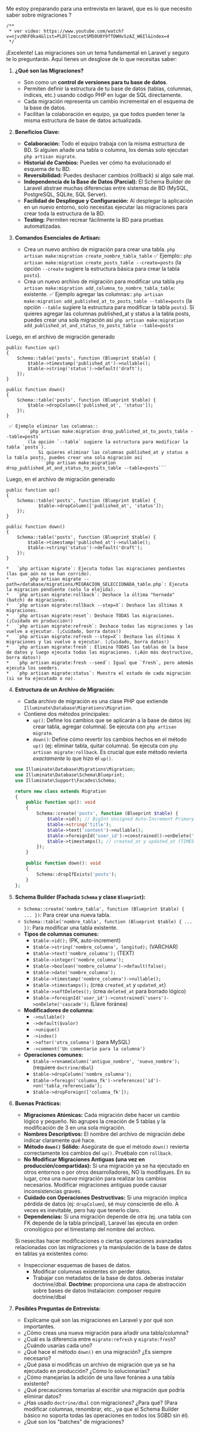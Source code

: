 Me estoy preparando para una entrevista en laravel, que es lo que necesito saber sobre migraciones ?

    /**
     * ver video: https://www.youtube.com/watch?v=njvzNhF0ka4&list=PLDllzmccetSM50U0Y9fTOWHvSzAZ_W6Il&index=4
     */

¡Excelente! Las migraciones son un tema fundamental en Laravel y seguro te lo preguntarán. Aquí tienes un desglose de lo que necesitas saber:

1.  **¿Qué son las Migraciones?**
    *   Son como un **control de versiones para tu base de datos**.
    *   Permiten definir la estructura de tu base de datos (tablas, columnas, índices, etc.) usando código PHP en lugar de SQL directamente.
    *   Cada migración representa un cambio incremental en el esquema de la base de datos.
    *   Facilitan la colaboración en equipo, ya que todos pueden tener la misma estructura de base de datos actualizada.

2.  **Beneficios Clave:**
    *   **Colaboración:** 
    		Todo el equipo trabaja con la misma estructura de BD. Si alguien añade una tabla o columna, los demás solo ejecutan 
    		`php artisan migrate`.
    *   **Historial de Cambios:** 
    		Puedes ver cómo ha evolucionado el esquema de tu BD.
    *   **Reversibilidad:** 
    		Puedes deshacer cambios (rollback) si algo sale mal.
    *   **Independencia de la Base de Datos (Parcial):** 
    		El Schema Builder de Laravel abstrae muchas diferencias entre sistemas de BD (MySQL, PostgreSQL, SQLite, SQL Server).
    *   **Facilidad de Despliegue y Configuración:** 
    		Al desplegar la aplicación en un nuevo entorno, solo necesitas ejecutar las migraciones para crear toda la estructura de la BD.
    *   **Testing:** 
    		Permiten recrear fácilmente la BD para pruebas automatizadas.

3.  **Comandos Esenciales de Artisan:**
    *   Crea un nuevo archivo de migración para crear una tabla.
    		`php artisan make:migration create_nombre_tabla_table`
    ✅ Ejemplo:: 
    		`php artisan make:migration create_posts_table --create=posts` 
    		(la opción `--create` sugiere la estructura básica para crear la tabla `posts`).
    *    Crea un nuevo archivo de migración para modificar una tabla
    		`php artisan make:migration add_columna_to_nombre_tabla_table`: existente.
    ✅ Ejemplo agregar las columnas::
    		`php artisan make:migration add_published_at_to_posts_table --table=posts` 
    		(la opción `--table` sugiere la estructura para modificar la tabla `posts`).
				Si quieres agregar las columnas published_at y status a la tabla posts, puedes crear una sola migración así
				```php artisan make:migration add_published_at_and_status_to_posts_table --table=posts```

Luego, en el archivo de migración generado
```
public function up()
{
    Schema::table('posts', function (Blueprint $table) {
        $table->timestamp('published_at')->nullable();
        $table->string('status')->default('draft');
    });
}

public function down()
{
    Schema::table('posts', function (Blueprint $table) {
        $table->dropColumn(['published_at', 'status']);
    });
}
```
     ✅ Ejemplo eliminar las columnas::
    		`php artisan make:migration drop_published_at_to_posts_table --table=posts` 
    		(la opción `--table` sugiere la estructura para modificar la tabla `posts`).
				Si quieres eliminar las columnas published_at y status a la tabla posts, puedes crear una sola migración así
				```php artisan make:migration drop_published_at_and_status_to_posts_table --table=posts```

Luego, en el archivo de migración generado
```
public function up()
{
    Schema::table('posts', function (Blueprint $table) {
    		$table->dropColumn(['published_at', 'status']);
    });
}

public function down()
{
    Schema::table('posts', function (Blueprint $table) {
        $table->timestamp('published_at')->nullable();
        $table->string('status')->default('draft');
    });
}
```
  
    *   `php artisan migrate`: Ejecuta todas las migraciones pendientes (las que aún no se han corrido).
    *		`php artisan migrate --path=/database/migrations/MIGRACION_SELECCIONADA_table.php`: Ejecuta la migracion pendiente (solo la elejida).
    *   `php artisan migrate:rollback`: Deshace la última "hornada" (batch) de migraciones.
    *   `php artisan migrate:rollback --step=X`: Deshace las últimas X migraciones.
    *   `php artisan migrate:reset`: Deshace TODAS las migraciones. (¡Cuidado en producción!)
    *   `php artisan migrate:refresh`: Deshace todas las migraciones y las vuelve a ejecutar. (¡Cuidado, borra datos!)
    *   `php artisan migrate:refresh --step=X`: Deshace las últimas X migraciones y las vuelve a ejecutar. (¡Cuidado, borra datos!)
    *   `php artisan migrate:fresh`: Elimina TODAS las tablas de la base de datos y luego ejecuta todas las migraciones. (¡Aún más destructivo, borra datos!)
    *   `php artisan migrate:fresh --seed`: Igual que `fresh`, pero además ejecuta los seeders.
    *   `php artisan migrate:status`: Muestra el estado de cada migración (si se ha ejecutado o no).

4.  **Estructura de un Archivo de Migración:**
    *   Cada archivo de migración es una clase PHP que extiende `Illuminate\Database\Migrations\Migration`.
    *   Contiene dos métodos principales:
        *   `up()`: Define los cambios que se aplicarán a la base de datos (ej: crear tabla, agregar columna).
        		 Se ejecuta con `php artisan migrate`.
        *   `down()`: Define cómo revertir los cambios hechos en el método `up()` (ej: eliminar tabla, quitar columna). 
        		 Se ejecuta con `php artisan migrate:rollback`. Es crucial que este método revierta *exactamente* lo que hizo el `up()`.

    ```php
    use Illuminate\Database\Migrations\Migration;
    use Illuminate\Database\Schema\Blueprint;
    use Illuminate\Support\Facades\Schema;

    return new class extends Migration
    {
        public function up(): void
        {
            Schema::create('posts', function (Blueprint $table) {
                $table->id(); // BigInt Unsigned Auto-Increment Primary Key
                $table->string('title');
                $table->text('content')->nullable();
                $table->foreignId('user_id')->constrained()->onDelete('cascade');
                $table->timestamps(); // created_at y updated_at (TIMESTAMPS)
            });
        }

        public function down(): void
        {
            Schema::dropIfExists('posts');
        }
    };
    ```

5.  **Schema Builder (Fachada `Schema` y clase `Blueprint`):**
    *   `Schema::create('nombre_tabla', function (Blueprint $table) { ... })`: Para crear una nueva tabla.
    *   `Schema::table('nombre_tabla', function (Blueprint $table) { ... })`: Para modificar una tabla existente.
    *   **Tipos de columnas comunes:**
        *   `$table->id();` (PK, auto-increment)
        *   `$table->string('nombre_columna', longitud);` (VARCHAR)
        *   `$table->text('nombre_columna');` (TEXT)
        *   `$table->integer('nombre_columna');`
        *   `$table->boolean('nombre_columna')->default(false);`
        *   `$table->date('nombre_columna');`
        *   `$table->timestamp('nombre_columna')->nullable();`
        *   `$table->timestamps();` (crea `created_at` y `updated_at`)
        *   `$table->softDeletes();` (crea `deleted_at` para borrado lógico)
        *   `$table->foreignId('user_id')->constrained('users')->onDelete('cascade');` (Llave foránea)
    *   **Modificadores de columna:**
        *   `->nullable()`
        *   `->default($valor)`
        *   `->unique()`
        *   `->index()`
        *   `->after('otra_columna')` (para MySQL)
        *   `->comment('Un comentario para la columna')`
    *   **Operaciones comunes:**
        *   `$table->renameColumn('antiguo_nombre', 'nuevo_nombre');` (requiere `doctrine/dbal`)
        *   `$table->dropColumn('nombre_columna');`
        *   `$table->foreign('columna_fk')->references('id')->on('tabla_referenciada');`
        *   `$table->dropForeign(['columna_fk']);`

6.  **Buenas Prácticas:**
    *   **Migraciones Atómicas:** 
    Cada migración debe hacer un cambio lógico y pequeño. No agrupes la creación de 5 tablas y la modificación de 3 en una sola migración.
    *   **Nombres Descriptivos:** 
    El nombre del archivo de migración debe indicar claramente qué hace.
    *   **Método `down()` Sólido:** 
    Asegúrate de que el método `down()` revierta correctamente los cambios del `up()`. Pruébalo con `rollback`.
    *   **No Modificar Migraciones Antiguas (una vez en producción/compartidas):** 
    Si una migración ya se ha ejecutado en otros entornos o por otros desarrolladores, NO la modifiques. 
    En su lugar, crea una *nueva* migración para realizar los cambios necesarios. 
    Modificar migraciones antiguas puede causar inconsistencias graves.
    *   **Cuidado con Operaciones Destructivas:** 
    Si una migración implica pérdida de datos (ej: `dropColumn`), sé muy consciente de ello. 
    A veces es inevitable, pero hay que tenerlo claro.
    *   **Dependencias:** 
    Si una migración depende de otra (ej. una tabla con FK depende de la tabla principal), Laravel las ejecuta en orden cronológico 
    por el timestamp del nombre del archivo.
    
    Si nesecitas hacer modificaciones o ciertas operaciones avanzadas relacionadas con las migraciones y la manipulación de la base de datos
    en tablas ya existentes como: 
    * Inspeccionar esquemas de bases de datos.
		* Modificar columnas existentes sin perder datos.
		* Trabajar con metadatos de la base de datos.
    deberas instalar doctrine/dbal.
    **Doctrine:** proporciona una capa de abstracción sobre bases de datos
    Instalacion: composer require doctrine/dbal

7.  **Posibles Preguntas de Entrevista:**
    *   Explícame qué son las migraciones en Laravel y por qué son importantes.
    *   ¿Cómo creas una nueva migración para añadir una tabla/columna?
    *   ¿Cuál es la diferencia entre `migrate:refresh` y `migrate:fresh`? ¿Cuándo usarías cada uno?
    *   ¿Qué hace el método `down()` en una migración? ¿Es siempre necesario?
    *   ¿Qué pasa si modificas un archivo de migración que ya se ha ejecutado en producción? ¿Cómo lo solucionarías?
    *   ¿Cómo manejarías la adición de una llave foránea a una tabla existente?
    *   ¿Qué precauciones tomarías al escribir una migración que podría eliminar datos?
    *   ¿Has usado `doctrine/dbal` con migraciones? ¿Para qué? (Para modificar columnas, renombrar, etc., ya que el Schema Builder básico no soporta todas las operaciones en todos los SGBD sin él).
    *   ¿Qué son los "batches" de migraciones?

